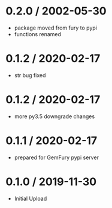 # 0.2.0 / 2002-05-30

   * package moved from fury to pypi
   * functions renamed

# 0.1.2 / 2020-02-17

   * str bug fixed

# 0.1.2 / 2020-02-17

   * more py3.5 downgrade changes

# 0.1.1 / 2020-02-17

   * prepared for GemFury pypi server

# 0.1.0 / 2019-11-30

  * Initial Upload
